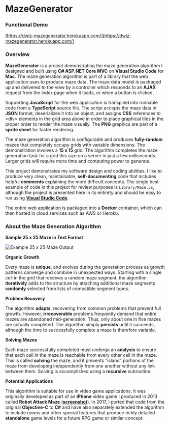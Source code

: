 # MazeGenerator

### Functional Demo

[https://dwiz-mazegenerator.herokuapp.com/](https://dwiz-mazegenerator.herokuapp.com/)

### Overview

**MazeGenerator** is a project demonstrating the maze generation algorithm I designed and built using **C# ASP.NET Core MVC** on **Visual Studio Code** for **Mac**. The maze generation algorithm is part of a library that the web application uses to produce maze data. The maze data model is packaged up and delivered to the view by a controller which responds to an **AJAX** request from the index page when it loads, or when a button is clicked.

Supporting **JavaScript** for the web application is transpiled into runnable code from a **TypeScript** source file. The script accepts the maze data in **JSON** format, deserializes it into an object, and assigns **CSS** references to &lt;div&gt; elements in the grid area above in order to place graphical tiles in the proper order to render the maze visually. The **PNG** graphics are part of a **sprite sheet** for faster rendering.

The maze generation algorithm is configurable and produces **fully-random** mazes that completely occupy  grids with variable dimensions. The demonstration involves a **15 x 15** grid. The algorithm completes the maze generation task for a grid this size on a server in just a few milliseconds. Larger grids will require more time and computing power to generate.

This project demonstrates my software design and coding abilities. I like to produce very clean, maintainable, **self-documenting** code that includes helpful **comments** explaining the more difficult concepts. The single best example of code in this project for review purposes is `Library/Maze.cs`, although the project is presented here in its entirety and should be easy to run using [**Visual Studio Code**](https://code.visualstudio.com/).

The entire web application is packaged into a **Docker** container, which can then hosted in cloud services such as AWS or Heroku.

### About the Maze Generation Algorithm

**Sample 25 x 25 Maze in Text Format**

![Example 25 x 25 Maze Output](http://www.digitalwizardry.ca/wp-content/themes/one-pager-genesis-master/images/utility/maze.png)

**Organic Growth**

Every maze is **unique**, and evolves during the generation process as growth patterns converge and combine in unexpected ways. Starting with a single cell in the grid that receives a random maze segment, the algorithm **iteratively** adds to the structure by attaching additional maze segments **randomly** selected from lists of compatible segment types.

**Problem Recovery**

The algorithm **adapts**, recovering from common problems that prevent full growth. However, **irrecoverable** problems frequently demand that entire mazes are abandoned mid-generation. Thus, only about one in five mazes are actually completed. The algorithm simply **persists** until it succeeds, although the time to successfully complete a maze is therefore variable.

**Solving Mazes**

Each maze successfully completed must undergo an **analysis** to ensure that each cell in the maze is reachable from every other cell in the maze. This is called **solving** the maze, and it prevents "island" portions of the maze from developing independently from one another without any link between them. Solving is accomplished using a **recursive** subroutine.

**Potential Applications**

This algorithm is suitable for use in video game applications. It was originally developed as part of an **iPhone** video game I produced in 2013 called **Robot Attack Maze** ([**screenshot**](http://www.digitalwizardry.ca/wp-content/themes/one-pager-genesis-master/images/utility/RobotAttackMaze.jpg)). In 2017, I ported that code from the original **Objective-C** to **C#** and have also separately extended the algorithm to include rooms and other special features that produce richly detailed **standalone** game levels for a future RPG game or similar concept.
